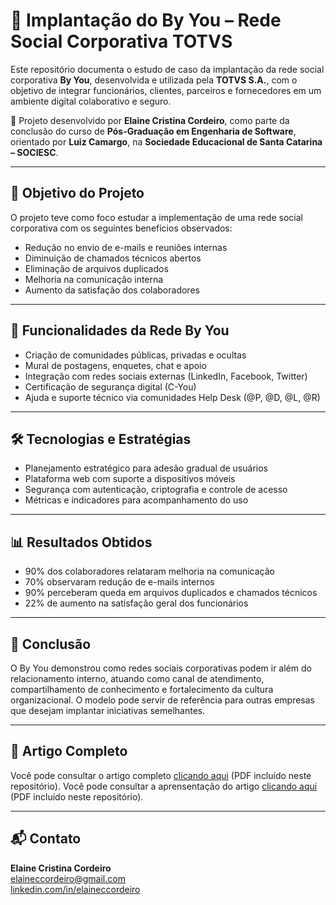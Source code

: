 # 💼 Implantação do By You – Rede Social Corporativa TOTVS

Este repositório documenta o estudo de caso da implantação da rede social corporativa **By You**, desenvolvida e utilizada pela **TOTVS S.A.**, com o objetivo de integrar funcionários, clientes, parceiros e fornecedores em um ambiente digital colaborativo e seguro.

📄 Projeto desenvolvido por **Elaine Cristina Cordeiro**, como parte da conclusão do curso de **Pós-Graduação em Engenharia de Software**, orientado por **Luiz Camargo**, na **Sociedade Educacional de Santa Catarina – SOCIESC**.

---

## 📌 Objetivo do Projeto

O projeto teve como foco estudar a implementação de uma rede social corporativa com os seguintes benefícios observados:

- Redução no envio de e-mails e reuniões internas
- Diminuição de chamados técnicos abertos
- Eliminação de arquivos duplicados
- Melhoria na comunicação interna
- Aumento da satisfação dos colaboradores

---

## 🚀 Funcionalidades da Rede By You

- Criação de comunidades públicas, privadas e ocultas
- Mural de postagens, enquetes, chat e apoio
- Integração com redes sociais externas (LinkedIn, Facebook, Twitter)
- Certificação de segurança digital (C-You)
- Ajuda e suporte técnico via comunidades Help Desk (@P, @D, @L, @R)

---

## 🛠️ Tecnologias e Estratégias

- Planejamento estratégico para adesão gradual de usuários
- Plataforma web com suporte a dispositivos móveis
- Segurança com autenticação, criptografia e controle de acesso
- Métricas e indicadores para acompanhamento do uso

---

## 📊 Resultados Obtidos

- 90% dos colaboradores relataram melhoria na comunicação
- 70% observaram redução de e-mails internos
- 90% perceberam queda em arquivos duplicados e chamados técnicos
- 22% de aumento na satisfação geral dos funcionários

---

## 🧠 Conclusão

O By You demonstrou como redes sociais corporativas podem ir além do relacionamento interno, atuando como canal de atendimento, compartilhamento de conhecimento e fortalecimento da cultura organizacional. O modelo pode servir de referência para outras empresas que desejam implantar iniciativas semelhantes.

---

## 📎 Artigo Completo

Você pode consultar o artigo completo [clicando aqui](./artigo_estudo_de_caso_rede_social_byyou_Totvs.pdf) (PDF incluído neste repositório).
Você pode consultar a aprensentação do artigo  [clicando aqui](./Slide_artigo_estudo_de_caso_rede_social_byyou_Totvs.ppt
) (PDF incluído neste repositório).

---

## 📬 Contato

**Elaine Cristina Cordeiro**  
[elaineccordeiro@gmail.com](mailto:elaineccordeiro@gmail.com)  
[linkedin.com/in/elaineccordeiro](https://www.linkedin.com/in/elaineccordeiro)
